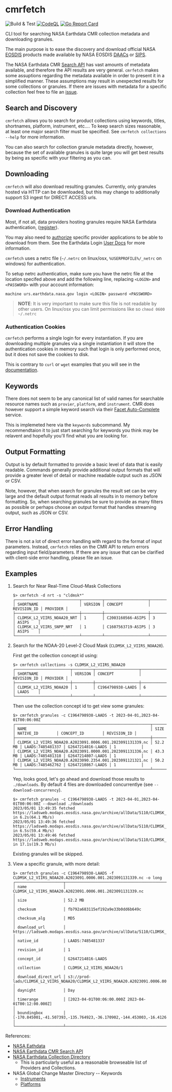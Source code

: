 # cmrfetch
![Build & Test](https://github.com/bmflynn/cmrfetch/actions/workflows/go.yml/badge.svg)
[![CodeQL](https://github.com/bmflynn/cmrfetch/actions/workflows/github-code-scanning/codeql/badge.svg)](https://github.com/bmflynn/cmrfetch/actions/workflows/github-code-scanning/codeql)
[![Go Report Card](https://goreportcard.com/badge/github.com/bmflynn/cmrfetch)](https://goreportcard.com/report/github.com/bmflynn/cmrfetch)

CLI tool for searching NASA Earthdata CMR collection metadata and downloading granules.

The main purpose is to ease the discovery and download official NASA [EOSDIS](https://www.earthdata.nasa.gov/eosdis) products made available
by NASA EOSDIS [DAACs](https://www.earthdata.nasa.gov/eosdis/daacs) or [SIPS](https://www.earthdata.nasa.gov/eosdis/sips).

The NASA Earthdata CMR [Search API](https://cmr.earthdata.nasa.gov/search/site/docs/search/api.html)
has vast amounts of metadata available, and therefore the API results are very general. `cmrfetch` makes 
some assuptions regarding the metadata available in order to present it in a simplified manner. These 
assumptions may result in unexpected results for some collections or granules. If there are issues with 
metadata for a specific collection feel free to file an [issue](https://github.com/bmflynn/cmrfetch/issues).

## Search and Discovery
`cmrfetch` allows you to search for product collections using keywords, titles, shortnames, 
platform, instrument, etc.... To keep search sizes reasonable, at least one major search filter
must be specified. See `cmrfetch collections --help` for more information.

You can also search for collection granule metadata directly, however, because the set of
available granules is quite large you will get best results by being as specific with your
filtering as you can. 

## Downloading
`cmrfetch` will also download resulting granules. Currently, only granules hosted via HTTP
can be downloaded, but this may change to additionally support S3 ingest for DIRECT ACCESS
urls.

### Download Authentication
Most, if not all, data providers hosting granules require NASA Earthdata authentication,
([register](https://urs.earthdata.nasa.gov/users/new)). 

You may also need to [authorize](https://wiki.earthdata.nasa.gov/display/EL/How+To+Pre-authorize+an+application)
specific provider applications to be able to download from them. See the Earthdata Login [User Docs](https://urs.earthdata.nasa.gov/documentation/for_users)
for more information.

`cmrfetch` uses a netrc file (`~/.netrc` on linux/osx, `%USERPROFILE%/_netrc` on windows) for 
authentication. 

To setup netrc authentication, make sure you have the netrc file at the location specifed
above and add the following line, replacing `<LOGIN>` and `<PASSWORD>` with your account
information:
```
machine urs.earthdata.nasa.gov login <LOGIN> password <PASSWORD>
```
> **NOTE**: It is very important to make sure this file is not readable by other users.
  On linux/osx you can limit permissions like so `chmod 0600 ~/.netrc`

### Authentication Cookies
`cmrfetch` performs a single login for every instantiation. If you are downloading multiple
granules via a single instantiation it will store the authentication cookies in memory such 
that login is only performed once, but it does not save the cookies to disk.

This is contrary to `curl` or `wget` examples that you will see in the 
[documentation](https://urs.earthdata.nasa.gov/documentation/for_users).

## Keywords
There does not seem to be any canonical list of valid names for searchable resource names
such as `provier`, `platform`, and `instrument`. CMR does however support a simple keyword
search via their [Facet Auto-Complete](https://cmr.earthdata.nasa.gov/search/site/docs/search/api.html#autocomplete-facets)
service.

This is implemeted here via the `keywords` subcommand. My recommendtaion it to just start
searching for keywords you think may be relavent and hopefully you'll find what you are 
looking for.

## Output Formatting
Output is by default formatted to provide a basic level of data that is easily readable. Commands
generally provide additional output formats that will provide a greater level of detail or 
machine readable output such as JSON or CSV.

Note, however, that when search for granules the result set can be very large and the default
output format reads all results in to memory before formatting. So, when searching granules be
sure to provide as many filters as possible or perhaps choose an output format that handles 
streaming output, such as JSON or CSV.

## Error Handling
There is not a lot of direct error handling with regard to the format of input parameters. 
Instead, `cmrfetch` relies on the CMR API to return errors regarding input field/parameters.
If there are any issue that can be clarified with client-side error handling, please file
an issue.

## Examples

1. Search for Near Real-Time Cloud-Mask Collections
   ```
   $> cmrfetch -d nrt -s "cldmsk*"
   ┌────────────────────────────┬─────────┬───────────────────┬─────────────┬──────────┐
   │ SHORTNAME                  │ VERSION │ CONCEPT           │ REVISION_ID │ PROVIDER │
   ├────────────────────────────┼─────────┼───────────────────┼─────────────┼──────────┤
   │ CLDMSK_L2_VIIRS_NOAA20_NRT │ 1       │ C2003160566-ASIPS │ 3           │ ASIPS    │
   │ CLDMSK_L2_VIIRS_SNPP_NRT   │ 1       │ C1607563719-ASIPS │ 3           │ ASIPS    │
   └────────────────────────────┴─────────┴───────────────────┴─────────────┴──────────┘
   ```
2. Search for the NOAA-20 Level-2 Cloud Mask (`CLDMSK_L2_VIIRS_NOAA20`).
   
   First get the collection concept id using:
   ```
   $> cmrfetch collections -s CLDMSK_L2_VIIRS_NOAA20 
   ┌────────────────────────┬─────────┬───────────────────┬─────────────┬──────────┐
   │ SHORTNAME              │ VERSION │ CONCEPT           │ REVISION_ID │ PROVIDER │
   ├────────────────────────┼─────────┼───────────────────┼─────────────┼──────────┤
   │ CLDMSK_L2_VIIRS_NOAA20 │ 1       │ C1964798938-LAADS │ 6           │ LAADS    │
   └────────────────────────┴─────────┴───────────────────┴─────────────┴──────────┘
   ```
   Then use the collection concept id to get view some granules:
   ```
   $> cmrfetch granules -c C1964798938-LAADS -t 2023-04-01,2023-04-01T00:06:00Z
   ┌───────────────────────────────────────────────────────────┬─────────┬──────────────────┬───────────────────┬─────────────┐
   │ NAME                                                      │ SIZE    │ NATIVE_ID        │ CONCEPT_ID        │ REVISION_ID │
   ├───────────────────────────────────────────────────────────┼─────────┼──────────────────┼───────────────────┼─────────────┤
   │ CLDMSK_L2_VIIRS_NOAA20.A2023091.0006.001.2023091131339.nc │ 52.2 MB │ LAADS:7485481337 │ G2647214816-LAADS │ 1           │
   │ CLDMSK_L2_VIIRS_NOAA20.A2023091.0000.001.2023091131336.nc │ 43.3 MB │ LAADS:7485481318 │ G2647214807-LAADS │ 1           │
   │ CLDMSK_L2_VIIRS_NOAA20.A2023090.2354.001.2023091121321.nc │ 50.2 MB │ LAADS:7485462762 │ G2647210867-LAADS │ 1           │
   └───────────────────────────────────────────────────────────┴─────────┴──────────────────┴───────────────────┴─────────────┘
   ```
   Yep, looks good, let's go ahead and download those results to `./downloads`. By default 4 files 
   are downloaded concurrentlye (see `--download-concurrency`).
   ```
   $> cmrfetch granules -c C1964798938-LAADS -t 2023-04-01,2023-04-01T00:06:00Z --download ./downloads
   2023/05/01 13:49:35 fetched https://ladsweb.modaps.eosdis.nasa.gov/archive/allData/5110/CLDMSK_L2_VIIRS_NOAA20/2023/091/CLDMSK_L2_VIIRS_NOAA20.A2023091.0006.001.2023091131339.nc in 6.2s(64.1 Mb/s)
   2023/05/01 13:49:36 fetched https://ladsweb.modaps.eosdis.nasa.gov/archive/allData/5110/CLDMSK_L2_VIIRS_NOAA20/2023/090/CLDMSK_L2_VIIRS_NOAA20.A2023090.2354.001.2023091121321.nc in 6.5s(59.4 Mb/s)
   2023/05/01 13:49:46 fetched https://ladsweb.modaps.eosdis.nasa.gov/archive/allData/5110/CLDMSK_L2_VIIRS_NOAA20/2023/091/CLDMSK_L2_VIIRS_NOAA20.A2023091.0000.001.2023091131336.nc in 17.1s(19.3 Mb/s)
   ```
   Existing granules will be skipped.
   
3. View a specific granule, with more detail:
   ```
   $> cmrfetch granules -c C1964798938-LAADS -f CLDMSK_L2_VIIRS_NOAA20.A2023091.0006.001.2023091131339.nc -o long
   ┌─────────────────────┬───────────────────────────────────────────────────────────────────────────────────────────────────────────────────────────────────────────────────────┐
   │ name                │ CLDMSK_L2_VIIRS_NOAA20.A2023091.0006.001.2023091131339.nc                                                                                             │
   │ size                │ 52.2 MB                                                                                                                                               │
   │ checksum            │ fb792a683115ef192a9e33b0dd6b649c                                                                                                                      │
   │ checksum_alg        │ MD5                                                                                                                                                   │
   │ download_url        │ https://ladsweb.modaps.eosdis.nasa.gov/archive/allData/5110/CLDMSK_L2_VIIRS_NOAA20/2023/091/CLDMSK_L2_VIIRS_NOAA20.A2023091.0006.001.2023091131339.nc │
   │ native_id           │ LAADS:7485481337                                                                                                                                      │
   │ revision_id         │ 1                                                                                                                                                     │
   │ concept_id          │ G2647214816-LAADS                                                                                                                                     │
   │ collection          │ CLDMSK_L2_VIIRS_NOAA20/1                                                                                                                              │
   │ download_direct_url │ s3://prod-lads/CLDMSK_L2_VIIRS_NOAA20/CLDMSK_L2_VIIRS_NOAA20.A2023091.0006.001.2023091131339.nc                                                       │
   │ daynight            │ Day                                                                                                                                                   │
   │ timerange           │ [2023-04-01T00:06:00.000Z 2023-04-01T00:12:00.000Z]                                                                                                   │
   │ boundingbox         │ [-170.845001,-41.507393,-135.764923,-36.170902,-144.453003,-16.412685,-172.955856,-20.74267,-170.845001,-41.507393]                                   │
   └─────────────────────┴───────────────────────────────────────────────────────────────────────────────────────────────────────────────────────────────────────────────────────┘
   ```

References:

  * [NASA Eathdata](https://earthdata.nasa.gov)
  * [NASA Earthdata CMR Search API](https://cmr.earthdata.nasa.gov/search)
  * [NASA Earthdata Collection Directory](https://cmr.earthdata.nasa.gov/search/site/collections/directory/eosdis)
    - This is particularly useful as a reasonable browseable list of Providers and Collections.
  * NASA Global Change Master Directory -- Keywords
    - [Instruments](https://gcmd.earthdata.nasa.gov/KeywordViewer/scheme/instruments)
    - [Platforms](https://gcmd.earthdata.nasa.gov/KeywordViewer/scheme/platforms)

